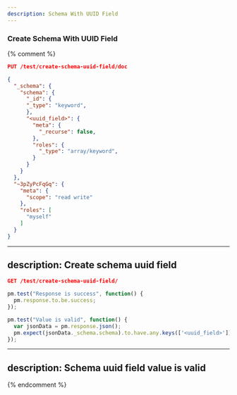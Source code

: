 ```yaml
---
description: Schema With UUID Field
---
```


### Create Schema With UUID Field

{% comment %}
```json
PUT /test/create-schema-uuid-field/doc

{
  "_schema": {
    "schema": {
      "_id": {
      "_type": "keyword",
      },
      "<uuid_field>": {
        "meta": {
          "_recurse": false,
        },
        "roles": {
          "_type": "array/keyword",
        }
      }
    }
  },
  "~3pZyPcFqGq": {
    "meta": {
      "scope": "read write"
    },
    "roles": [
      "myself"
    ]
  }
}
```
---
description: Create schema uuid field
---

```json
GET /test/create-schema-uuid-field/
```

```js
pm.test("Response is success", function() {
  pm.response.to.be.success;
});
```

```js
pm.test("Value is valid", function() {
  var jsonData = pm.response.json();
  pm.expect(jsonData._schema.schema).to.have.any.keys(['<uuid_field>']);
});
```
---
description: Schema uuid field value is valid
---
{% endcomment %}
